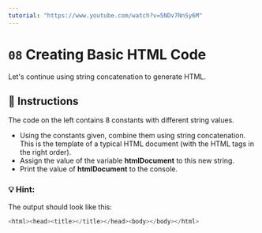 ```yaml
---
tutorial: "https://www.youtube.com/watch?v=5NDv7NnSy6M"
---
```


# `08` Creating Basic HTML Code

Let's continue using string concatenation to generate HTML.

## :pencil: Instructions
The code on the left contains 8 constants with different string values. 
* Using the constants given, combine them using string concatenation. This is the template of a typical HTML document (with the HTML tags in the right order).
* Assign the value of the variable **htmlDocument** to this new string.
* Print the value of **htmlDocument** to the console.

### 💡 Hint:


The output should look like this:
```js
<html><head><title></title></head><body></body></html>
```
